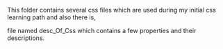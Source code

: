 This folder contains several css files which are used during my initial css learning path and also there is,

file named desc_Of_Css which contains a few properties and their descriptions.
